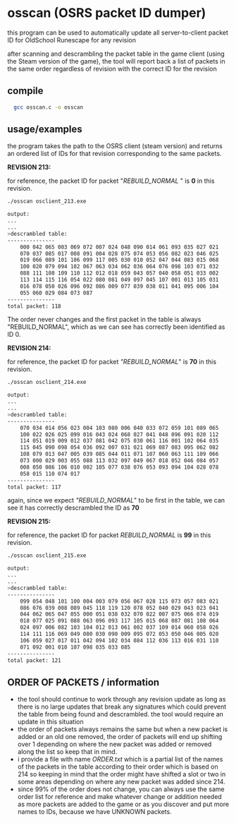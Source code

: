 # osscan (OSRS packet ID dumper)

this program can be used to automatically update all server-to-client packet ID for OldSchool Runescape for any revision 

after scanning and descrambling the packet table in the game client (using the Steam version of the game), the tool will report back a list of packets in the same order regardless of revision with the correct ID for the revision

## compile

```bash
  gcc osscan.c -o osscan
```
    
## usage/examples
the program takes the path to the OSRS client (steam version) and returns an ordered list of IDs for that revision corresponding to the same packets.

**REVISION 213:**

for reference, 
the packet ID for packet "*REBUILD_NORMAL* " is **0** in this revision.

```bash
./osscan osclient_213.exe

output:
...
...
>descrambled table:
---------------
    000 042 065 003 069 072 007 024 048 090 014 061 093 035 027 021 
    070 037 085 017 008 091 004 028 075 074 053 056 082 023 046 025 
    019 066 089 101 106 099 117 005 030 010 052 047 044 083 015 068 
    100 020 079 094 102 067 063 034 062 036 064 076 098 103 071 032 
    088 111 108 109 110 112 012 018 059 043 057 040 058 051 033 002 
    113 114 115 116 054 022 080 081 049 097 045 107 001 013 105 031 
    016 078 050 026 096 092 086 009 077 039 038 011 041 095 006 104 
    055 060 029 084 073 087 
---------------
total packet: 118
```
The order never changes and the first packet in the table is always "REBUILD_NORMAL", which as we can see has correctly been identified as ID 0.

**REVISION 214:**

for reference, the packet ID for packet *"REBUILD_NORMAL*" is **70** in this revision.

```bash
./osscan osclient_214.exe

output:
...
...
>descrambled table:
---------------
    070 034 014 056 023 004 103 080 006 040 033 072 059 101 089 065 
    100 022 026 025 099 016 043 024 068 027 041 048 096 091 020 112 
    114 051 019 009 012 037 081 042 075 030 061 116 001 102 064 035 
    115 045 090 098 054 036 092 007 031 021 069 087 083 095 062 082 
    108 079 013 047 005 039 085 044 011 071 107 060 063 111 109 066 
    073 000 029 003 055 088 113 032 097 049 067 018 052 046 084 057 
    008 050 086 106 010 002 105 077 038 076 053 093 094 104 028 078 
    058 015 110 074 017 
---------------
total packet: 117
```
again, since we expect *"REBUILD_NORMAL*" to be first in the table, we can see it has correctly descrambled the ID as **70**

**REVISION 215:**

for reference, the packet ID for packet *REBUILD_NORMAL* is **99** in this revision.

```bash
./osscan osclient_215.exe

output:
...
...
>descrambled table:
---------------
    099 054 048 101 100 004 003 079 056 067 028 115 073 057 083 021 
    086 076 039 008 089 045 118 119 120 078 052 040 029 043 023 041 
    044 062 065 047 055 000 051 038 032 070 022 007 075 066 074 019 
    018 077 025 091 088 063 096 093 117 105 015 068 087 081 108 064 
    024 097 006 082 103 104 012 013 061 002 037 109 014 060 058 026 
    114 111 116 069 049 080 030 090 009 095 072 053 050 046 005 020 
    106 059 027 017 011 042 094 102 034 084 112 036 113 016 031 110 
    071 092 001 010 107 098 035 033 085 
---------------
total packet: 121
```

## ORDER OF PACKETS / information

- the tool should continue to work through any revision update  as long as there is no large updates that break any signatures which could prevent the table from being found and descrambled. the tool would require an update in this situation
- the order of packets always remains the same but when a new packet is added or an old one removed, the order of packets will end up shifting over 1 depending on where the new packet was added or removed along the list so keep that in mind.
- i provide a file with name *ORDER.txt* which is a partial list of the names of the packets in the table according to their order which is based on 214 so keeping in mind that the order might have shifted a slot or two in some areas depending on where any new packet was added since 214.
- since 99% of the order does not change, you can always use the same order list for reference and make whatever change or addition needed as more packets are added to the game or as you discover and put more names to IDs,  because we have UNKNOWN packets.
